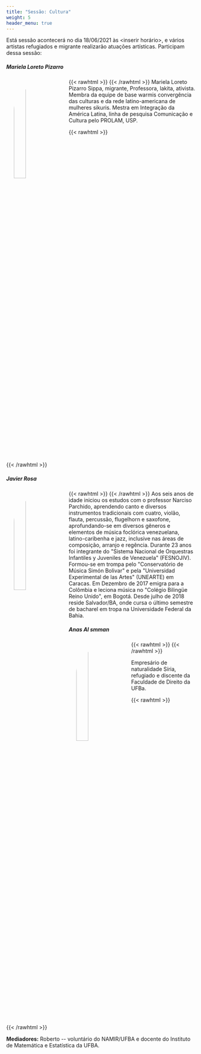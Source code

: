 ```yaml
---
title: "Sessão: Cultura"
weight: 5
header_menu: true
---
```


Está sessão acontecerá no dia 18/06/2021 às <inserir horário>, e vários artistas refugiados e migrante realizarão atuações artísticas. Participam dessa sessão:

##### Mariela Loreto Pizarro

{{< rawhtml >}}
<img src="/fotos/mariela-smaller.jpg" width="25%" style="float: left; padding: 20px; border-radius: 200px;">
{{< /rawhtml >}}
Mariela Loreto Pizarro Sippa, migrante, Professora, lakita, ativista. Membra da equipe de base warmis convergência das culturas e da rede latino-americana de mulheres sikuris. Mestra em Integração da América Latina, linha de pesquisa Comunicação e Cultura pelo PROLAM, USP.

{{< rawhtml >}}
<p style="clear: both;"></p>
{{< /rawhtml >}}

##### Javier Rosa

{{< rawhtml >}}
<img src="/fotos/javier-smaller.jpg" width="25%" style="float: left; padding: 20px; border-radius: 200px;">
{{< /rawhtml >}}
Aos seis anos de idade iniciou os estudos com o professor Narciso Parchido, aprendendo canto e diversos instrumentos tradicionais com cuatro, violão, flauta, percussão, flugelhorn e saxofone, aprofundando-se em diversos gêneros e elementos de música foclórica venezuelana, latino-caribenha e jazz, inclusive nas áreas de composição, arranjo e regência. Durante 23 anos foi integrante  do "Sistema Nacional de Orquestras Infantiles y Juveniles de Venezuela" (FESNOJIV). Formou-se em trompa pelo "Conservatório de Música Simón Bolivar" e pela "Universidad Experimental de las Artes" (UNEARTE) em Caracas. Em Dezembro de 2017 emigra para a Colômbia e leciona música no "Colégio Bilingüe Reino Unido", em Bogotá. Desde julho de 2018 reside Salvador/BA, onde cursa o último semestre de bacharel em tropa na Universidade Federal da Bahia.

##### Anas Al smman

{{< rawhtml >}}
<img src="/fotos/anas-smaller.jpg" width="25%" style="float: left; padding: 20px; border-radius: 10000px;">
{{< /rawhtml >}}

Empresário de naturalidade Síria, refugiado e discente da Faculdade de Direito da UFBa.

{{< rawhtml >}}
<p style="clear: both;"></p>
{{< /rawhtml >}}

**Mediadores:** Roberto -- voluntário do NAMIR/UFBA e docente do Instituto de Matemática e Estatística da UFBA.
